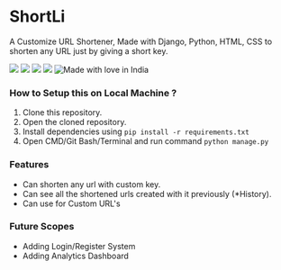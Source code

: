 # ShortLi
A Customize URL Shortener, Made with Django, Python, HTML, CSS to shorten any URL just by giving a short key.

![](https://img.shields.io/badge/Python-3.8-blue?style=for-the-badge&logo=appveyor)
![](https://img.shields.io/badge/Django-3.0-7d8a35?style=for-the-badge&logo=appveyor)
![](https://img.shields.io/badge/HTML-5-E44D26?style=for-the-badge&logo=appveyor)
![](https://img.shields.io/badge/CSS-3-0396DE?style=for-the-badge&logo=appveyor)
![Made with love in India](https://madewithlove.now.sh/in?heart=true&colorB=%2327d369&template=for-the-badge)

### How to Setup this on Local Machine ?

1. Clone this repository.
2. Open the cloned repository.
3. Install dependencies using ``pip install -r requirements.txt``
4. Open CMD/Git Bash/Terminal and run command `python manage.py`

### Features

- Can shorten any url with custom key.
- Can see all the shortened urls created with it previously (*History).
- Can use for Custom URL's

### Future Scopes

- Adding Login/Register System
- Adding Analytics Dashboard
